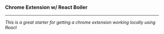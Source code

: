 ### Chrome Extension w/ React Boiler

---

_This is a great starter for getting a chrome extension working locally using React_
